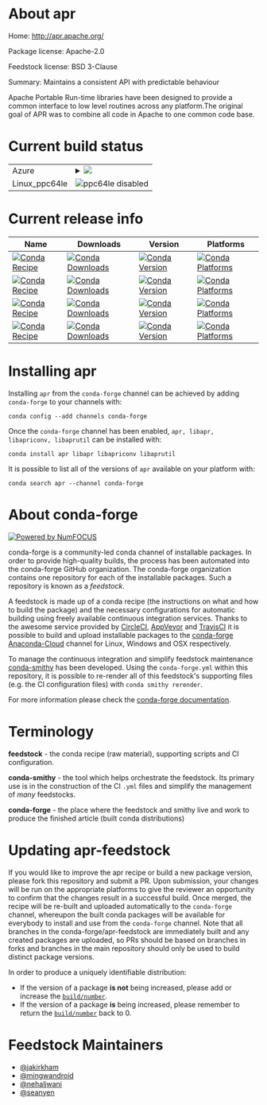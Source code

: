 About apr
=========

Home: http://apr.apache.org/

Package license: Apache-2.0

Feedstock license: BSD 3-Clause

Summary: Maintains a consistent API with predictable behaviour

Apache Portable Run-time libraries have been designed to provide a common
interface to low level routines across any platform.The original goal of APR
was to combine all code in Apache to one common code base.


Current build status
====================


<table>
    
  <tr>
    <td>Azure</td>
    <td>
      <details>
        <summary>
          <a href="https://dev.azure.com/conda-forge/feedstock-builds/_build/latest?definitionId=6273&branchName=master">
            <img src="https://dev.azure.com/conda-forge/feedstock-builds/_apis/build/status/apr-feedstock?branchName=master">
          </a>
        </summary>
        <table>
          <thead><tr><th>Variant</th><th>Status</th></tr></thead>
          <tbody><tr>
              <td>linux</td>
              <td>
                <a href="https://dev.azure.com/conda-forge/feedstock-builds/_build/latest?definitionId=6273&branchName=master">
                  <img src="https://dev.azure.com/conda-forge/feedstock-builds/_apis/build/status/apr-feedstock?branchName=master&jobName=linux&configuration=linux_" alt="variant">
                </a>
              </td>
            </tr><tr>
              <td>osx</td>
              <td>
                <a href="https://dev.azure.com/conda-forge/feedstock-builds/_build/latest?definitionId=6273&branchName=master">
                  <img src="https://dev.azure.com/conda-forge/feedstock-builds/_apis/build/status/apr-feedstock?branchName=master&jobName=osx&configuration=osx_" alt="variant">
                </a>
              </td>
            </tr><tr>
              <td>win</td>
              <td>
                <a href="https://dev.azure.com/conda-forge/feedstock-builds/_build/latest?definitionId=6273&branchName=master">
                  <img src="https://dev.azure.com/conda-forge/feedstock-builds/_apis/build/status/apr-feedstock?branchName=master&jobName=win&configuration=win_" alt="variant">
                </a>
              </td>
            </tr>
          </tbody>
        </table>
      </details>
    </td>
  </tr>
  <tr>
    <td>Linux_ppc64le</td>
    <td>
      <img src="https://img.shields.io/badge/ppc64le-disabled-lightgrey.svg" alt="ppc64le disabled">
    </td>
  </tr>
</table>

Current release info
====================

| Name | Downloads | Version | Platforms |
| --- | --- | --- | --- |
| [![Conda Recipe](https://img.shields.io/badge/recipe-apr-green.svg)](https://anaconda.org/conda-forge/apr) | [![Conda Downloads](https://img.shields.io/conda/dn/conda-forge/apr.svg)](https://anaconda.org/conda-forge/apr) | [![Conda Version](https://img.shields.io/conda/vn/conda-forge/apr.svg)](https://anaconda.org/conda-forge/apr) | [![Conda Platforms](https://img.shields.io/conda/pn/conda-forge/apr.svg)](https://anaconda.org/conda-forge/apr) |
| [![Conda Recipe](https://img.shields.io/badge/recipe-libapr-green.svg)](https://anaconda.org/conda-forge/libapr) | [![Conda Downloads](https://img.shields.io/conda/dn/conda-forge/libapr.svg)](https://anaconda.org/conda-forge/libapr) | [![Conda Version](https://img.shields.io/conda/vn/conda-forge/libapr.svg)](https://anaconda.org/conda-forge/libapr) | [![Conda Platforms](https://img.shields.io/conda/pn/conda-forge/libapr.svg)](https://anaconda.org/conda-forge/libapr) |
| [![Conda Recipe](https://img.shields.io/badge/recipe-libapriconv-green.svg)](https://anaconda.org/conda-forge/libapriconv) | [![Conda Downloads](https://img.shields.io/conda/dn/conda-forge/libapriconv.svg)](https://anaconda.org/conda-forge/libapriconv) | [![Conda Version](https://img.shields.io/conda/vn/conda-forge/libapriconv.svg)](https://anaconda.org/conda-forge/libapriconv) | [![Conda Platforms](https://img.shields.io/conda/pn/conda-forge/libapriconv.svg)](https://anaconda.org/conda-forge/libapriconv) |
| [![Conda Recipe](https://img.shields.io/badge/recipe-libaprutil-green.svg)](https://anaconda.org/conda-forge/libaprutil) | [![Conda Downloads](https://img.shields.io/conda/dn/conda-forge/libaprutil.svg)](https://anaconda.org/conda-forge/libaprutil) | [![Conda Version](https://img.shields.io/conda/vn/conda-forge/libaprutil.svg)](https://anaconda.org/conda-forge/libaprutil) | [![Conda Platforms](https://img.shields.io/conda/pn/conda-forge/libaprutil.svg)](https://anaconda.org/conda-forge/libaprutil) |

Installing apr
==============

Installing `apr` from the `conda-forge` channel can be achieved by adding `conda-forge` to your channels with:

```
conda config --add channels conda-forge
```

Once the `conda-forge` channel has been enabled, `apr, libapr, libapriconv, libaprutil` can be installed with:

```
conda install apr libapr libapriconv libaprutil
```

It is possible to list all of the versions of `apr` available on your platform with:

```
conda search apr --channel conda-forge
```


About conda-forge
=================

[![Powered by NumFOCUS](https://img.shields.io/badge/powered%20by-NumFOCUS-orange.svg?style=flat&colorA=E1523D&colorB=007D8A)](http://numfocus.org)

conda-forge is a community-led conda channel of installable packages.
In order to provide high-quality builds, the process has been automated into the
conda-forge GitHub organization. The conda-forge organization contains one repository
for each of the installable packages. Such a repository is known as a *feedstock*.

A feedstock is made up of a conda recipe (the instructions on what and how to build
the package) and the necessary configurations for automatic building using freely
available continuous integration services. Thanks to the awesome service provided by
[CircleCI](https://circleci.com/), [AppVeyor](https://www.appveyor.com/)
and [TravisCI](https://travis-ci.com/) it is possible to build and upload installable
packages to the [conda-forge](https://anaconda.org/conda-forge)
[Anaconda-Cloud](https://anaconda.org/) channel for Linux, Windows and OSX respectively.

To manage the continuous integration and simplify feedstock maintenance
[conda-smithy](https://github.com/conda-forge/conda-smithy) has been developed.
Using the ``conda-forge.yml`` within this repository, it is possible to re-render all of
this feedstock's supporting files (e.g. the CI configuration files) with ``conda smithy rerender``.

For more information please check the [conda-forge documentation](https://conda-forge.org/docs/).

Terminology
===========

**feedstock** - the conda recipe (raw material), supporting scripts and CI configuration.

**conda-smithy** - the tool which helps orchestrate the feedstock.
                   Its primary use is in the construction of the CI ``.yml`` files
                   and simplify the management of *many* feedstocks.

**conda-forge** - the place where the feedstock and smithy live and work to
                  produce the finished article (built conda distributions)


Updating apr-feedstock
======================

If you would like to improve the apr recipe or build a new
package version, please fork this repository and submit a PR. Upon submission,
your changes will be run on the appropriate platforms to give the reviewer an
opportunity to confirm that the changes result in a successful build. Once
merged, the recipe will be re-built and uploaded automatically to the
`conda-forge` channel, whereupon the built conda packages will be available for
everybody to install and use from the `conda-forge` channel.
Note that all branches in the conda-forge/apr-feedstock are
immediately built and any created packages are uploaded, so PRs should be based
on branches in forks and branches in the main repository should only be used to
build distinct package versions.

In order to produce a uniquely identifiable distribution:
 * If the version of a package **is not** being increased, please add or increase
   the [``build/number``](https://conda.io/docs/user-guide/tasks/build-packages/define-metadata.html#build-number-and-string).
 * If the version of a package **is** being increased, please remember to return
   the [``build/number``](https://conda.io/docs/user-guide/tasks/build-packages/define-metadata.html#build-number-and-string)
   back to 0.

Feedstock Maintainers
=====================

* [@jakirkham](https://github.com/jakirkham/)
* [@mingwandroid](https://github.com/mingwandroid/)
* [@nehaljwani](https://github.com/nehaljwani/)
* [@seanyen](https://github.com/seanyen/)

